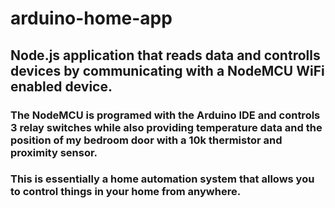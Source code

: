 # arduino-home-app

## Node.js application that reads data and controlls devices by communicating with a NodeMCU WiFi enabled device.

### The NodeMCU is programed with the Arduino IDE and controls 3 relay switches while also providing temperature data and the position of my bedroom door with a 10k thermistor and proximity sensor. 

### This is essentially a home automation system that allows you to control things in your home from anywhere.
 
